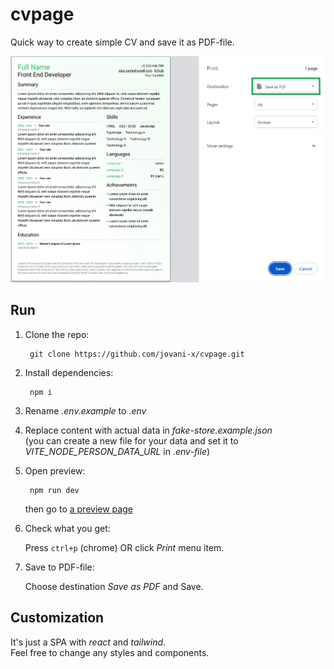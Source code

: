 # cvpage

Quick way to create simple CV and save it as PDF-file.

![cvpage](https://github.com/jovani-x/cvpage/blob/media/cvpage.webp?raw=true)

## Run

1. Clone the repo:

   ```
    git clone https://github.com/jovani-x/cvpage.git
   ```

2. Install dependencies:

   ```
    npm i
   ```

3. Rename _.env.example_ to _.env_

4. Replace content with actual data in _fake-store.example.json_  
   (you can create a new file for your data and set it to _VITE_NODE_PERSON_DATA_URL_ in _.env-file_)

5. Open preview:

   ```
    npm run dev
   ```

   then go to [a preview page](http://localhost:5173/)

6. Check what you get:

   Press `ctrl+p` (chrome) OR click _Print_ menu item.

7. Save to PDF-file:

   Choose destination _Save as PDF_ and Save.

## Customization

It's just a SPA with _react_ and _tailwind_.  
Feel free to change any styles and components.

